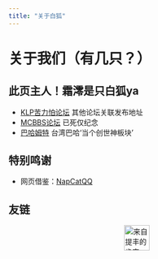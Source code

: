 ```yaml
---
title: "关于白狐"
---
```

# 关于我们（有几只？）

## 此页主人！霜澪是只白狐ya

<Card
  :grid="3"
  :items="[
    // 普通图片
    {
      image: '/assets/bilibili.png',
      name: 'B站主页',
      desc: '关注白狐喵~关注白狐喵！',
      link: 'https://space.bilibili.com/515094027'
    },
    {
      image: 'https://www.mcmod.cn/static/public/images/favicon.ico',
      name: 'MC百科站主页',
      desc: '关注白狐喵~关注白狐喵！',
      link: 'https://www.mcmod.cn/author/28434.html'
    },
    // 深浅模式图片
    {
      image: {
        light: 'https://i.theojs.cn/logo/github.svg',
        dark: 'https://i.theojs.cn/logo/github-dark.svg',
        crop: true
      },
      name: 'GitHub主页',
      desc: '关注白狐喵~关注白狐喵！',
      link: 'https://github.com/friends-xiaohuli'
    }
  ]"
/>

- [KLP苦力怕论坛](https://klpbbs.com/?667520) 其他论坛关联发布地址
- [MCBBS论坛](https://web.archive.org/web/https://www.mcbbs.net/thread-1449276-1-1.html) 已死仅纪念
- [巴哈姆特](https://home.gamer.com.tw/profile/index.php?&owner=Xiaohulizi) 台湾巴哈‘当个创世神板块’

## 特别鸣谢

- 网页借鉴：[NapCatQQ](https://napneko.github.io/)
<Links
  :grid="1"
  :items="[
    {
      image: 'https://napneko.github.io/assets/newnewlogo.png',
      name: 'NapCatQQ',
      desc: '网页借鉴，基于Napcat文档复刻的此文档！',
      link: 'https://napneko.github.io',
      linkText: '点击跳转'
    }
  ]"
/>

## 友链

<Links
  :grid="1"
  :items="[
    {
      image: 'https://raw.githubusercontent.com/azaneNH37/OriginiumArtsWiki/refs/heads/main/docs/.vuepress/public/icon_wiki.png',
      name: 'OriginiumArts 源石技艺',
      desc: '0201799（NH37：来自提丰的肯定',
      link: 'https://originiumarts.0201799.xyz/OriginiumArtsWiki/',
      linkText: '点击跳转'
    }
  ]"
/>

<div style="display:flex; justify-content:center; gap:20px;">
  <img src="\assets\799dkd.jpeg" alt="来自提丰的肯定" style="width:50px;" />
</div>
